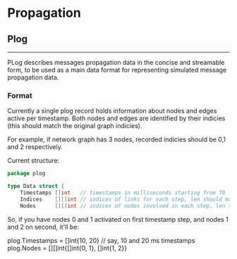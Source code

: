 # Propagation

## Plog
---
PLog describes messages propagation data in the concise and streamable form, to be used as a main data format for representing simulated message propagation data.

### Format

Currently a single plog record holds information about nodes and edges active per timestamp. Both nodes and edges are identified by their indicies (this should match the original graph indicies).

For example, if network graph has 3 nodes, recorded indicies should be 0,1 and 2 respectively.

Current structure:

```go
package plog

type Data struct {
    Timestamps []int   // timestamps in milliseconds starting from T0
    Indices    [][]int // indices of links for each step, len should match Timestamps 
    Nodes      [][]int // indices of nodes involved in each step, len should match Timestamps 

```

So, if you have nodes 0 and 1 activated on first timestamp step, and nodes 1 and 2 on second, it'll be:

plog.Timestamps = []int{10, 20} // say, 10 and 20 ms timestamps
plog.Nodes = [][]int{[]int{0, 1}, []int{1, 2}} 
